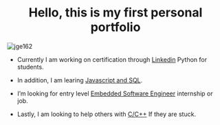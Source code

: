 <h1 align="center">Hello, this is my first personal portfolio</h1>


<p align="left"> 
  <img src="https://komarev.com/ghpvc/?username=jge162&label=Profile%20views&color=0e75b6&style=flat" alt="jge162" /> 
</p>


- Currently I am working on certification through <a href="https://linkedin.com/">Linkedin</a> Python for students.

- In addition, I am learing <a href="https://udemy.com/">Javascript and SQL</a>.

- I’m looking for entry level <a href="https://jobs.com/">Embedded Software Engineer</a> internship or job.

- Lastly, I am looking to help others with <a href="https://tutorials.com/C/C++">C/C++</a> If they are stuck.
